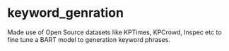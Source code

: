 # keyword_genration
Made use of Open Source datasets like KPTimes, KPCrowd, Inspec etc to fine tune a BART model to generation keyword phrases.
